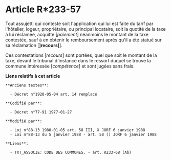 # Article R*233-57

Tout assujetti qui conteste soit l'application qui lui est faite du tarif par l'hôtelier, logeur, propriétaire, ou principal
locataire, soit la quotité de la taxe à lui réclamée, acquitte [*paiement*] néanmoins le montant de la taxe contestée, sauf à
en obtenir le remboursement après qu'il a été statué sur sa réclamation [**]recours[**].

Ces contestations [*recours*] sont portées, quel que soit le montant de la taxe, devant le tribunal d'instance dans le
ressort duquel se trouve la commune intéressée [*compétence*] et sont jugées sans frais.

**Liens relatifs à cet article**

	**Anciens textes**:

	  - Décret n°1920-05-04 art. 14 remplacé

	**Codifié par**:

	  - Décret n°77-91 1977-01-27

	**Modifié par**:

	  - Loi n°88-13 1988-01-05 art. 58 III, X JORF 6 janvier 1988
	  - Loi n°88-13 du 5 janvier 1988 - art. 58 () JORF 6 janvier 1988

	**Liens**:

	  - TXT_ASSOCIE: CODE DES COMMUNES. - art. R233-68 (Ab)
